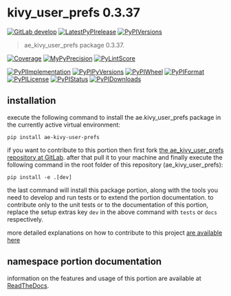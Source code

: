<!-- THIS FILE IS EXCLUSIVELY MAINTAINED by the project ae.ae V0.3.95 -->
<!-- THIS FILE IS EXCLUSIVELY MAINTAINED by the project aedev.tpl_namespace_root V0.3.14 -->
# kivy_user_prefs 0.3.37

[![GitLab develop](https://img.shields.io/gitlab/pipeline/ae-group/ae_kivy_user_prefs/develop?logo=python)](
    https://gitlab.com/ae-group/ae_kivy_user_prefs)
[![LatestPyPIrelease](
    https://img.shields.io/gitlab/pipeline/ae-group/ae_kivy_user_prefs/release0.3.36?logo=python)](
    https://gitlab.com/ae-group/ae_kivy_user_prefs/-/tree/release0.3.36)
[![PyPIVersions](https://img.shields.io/pypi/v/ae_kivy_user_prefs)](
    https://pypi.org/project/ae-kivy-user-prefs/#history)

>ae_kivy_user_prefs package 0.3.37.

[![Coverage](https://ae-group.gitlab.io/ae_kivy_user_prefs/coverage.svg)](
    https://ae-group.gitlab.io/ae_kivy_user_prefs/coverage/index.html)
[![MyPyPrecision](https://ae-group.gitlab.io/ae_kivy_user_prefs/mypy.svg)](
    https://ae-group.gitlab.io/ae_kivy_user_prefs/lineprecision.txt)
[![PyLintScore](https://ae-group.gitlab.io/ae_kivy_user_prefs/pylint.svg)](
    https://ae-group.gitlab.io/ae_kivy_user_prefs/pylint.log)

[![PyPIImplementation](https://img.shields.io/pypi/implementation/ae_kivy_user_prefs)](
    https://gitlab.com/ae-group/ae_kivy_user_prefs/)
[![PyPIPyVersions](https://img.shields.io/pypi/pyversions/ae_kivy_user_prefs)](
    https://gitlab.com/ae-group/ae_kivy_user_prefs/)
[![PyPIWheel](https://img.shields.io/pypi/wheel/ae_kivy_user_prefs)](
    https://gitlab.com/ae-group/ae_kivy_user_prefs/)
[![PyPIFormat](https://img.shields.io/pypi/format/ae_kivy_user_prefs)](
    https://pypi.org/project/ae-kivy-user-prefs/)
[![PyPILicense](https://img.shields.io/pypi/l/ae_kivy_user_prefs)](
    https://gitlab.com/ae-group/ae_kivy_user_prefs/-/blob/develop/LICENSE.md)
[![PyPIStatus](https://img.shields.io/pypi/status/ae_kivy_user_prefs)](
    https://libraries.io/pypi/ae-kivy-user-prefs)
[![PyPIDownloads](https://img.shields.io/pypi/dm/ae_kivy_user_prefs)](
    https://pypi.org/project/ae-kivy-user-prefs/#files)


## installation


execute the following command to install the
ae.kivy_user_prefs package
in the currently active virtual environment:
 
```shell script
pip install ae-kivy-user-prefs
```

if you want to contribute to this portion then first fork
[the ae_kivy_user_prefs repository at GitLab](
https://gitlab.com/ae-group/ae_kivy_user_prefs "ae.kivy_user_prefs code repository").
after that pull it to your machine and finally execute the
following command in the root folder of this repository
(ae_kivy_user_prefs):

```shell script
pip install -e .[dev]
```

the last command will install this package portion, along with the tools you need
to develop and run tests or to extend the portion documentation. to contribute only to the unit tests or to the
documentation of this portion, replace the setup extras key `dev` in the above command with `tests` or `docs`
respectively.

more detailed explanations on how to contribute to this project
[are available here](
https://gitlab.com/ae-group/ae_kivy_user_prefs/-/blob/develop/CONTRIBUTING.rst)


## namespace portion documentation

information on the features and usage of this portion are available at
[ReadTheDocs](
https://ae.readthedocs.io/en/latest/_autosummary/ae.kivy_user_prefs.html
"ae_kivy_user_prefs documentation").
